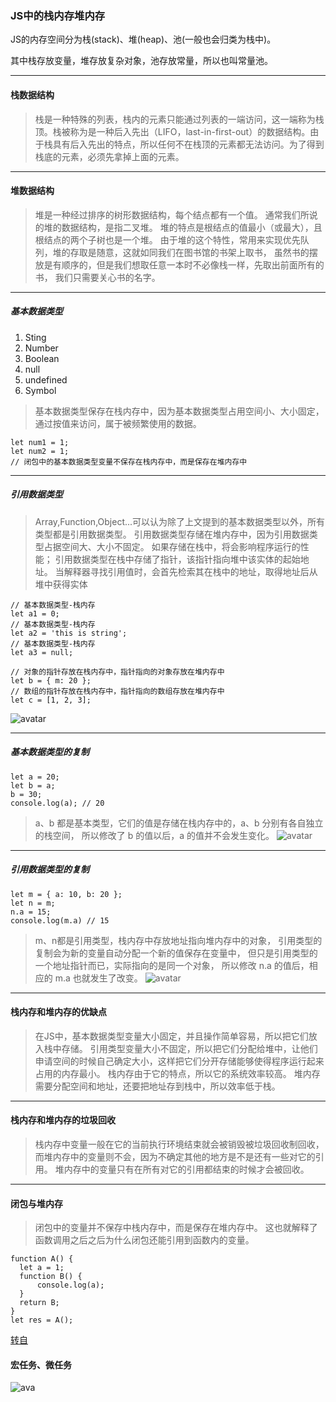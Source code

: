 ### JS中的栈内存堆内存

JS的内存空间分为栈(stack)、堆(heap)、池(一般也会归类为栈中)。

其中栈存放变量，堆存放复杂对象，池存放常量，所以也叫常量池。

---

#### 栈数据结构

> 栈是一种特殊的列表，栈内的元素只能通过列表的一端访问，这一端称为栈顶。栈被称为是一种后入先出（LIFO，last-in-first-out）的数据结构。由于栈具有后入先出的特点，所以任何不在栈顶的元素都无法访问。为了得到栈底的元素，必须先拿掉上面的元素。

---

#### 堆数据结构
> 堆是一种经过排序的树形数据结构，每个结点都有一个值。
通常我们所说的堆的数据结构，是指二叉堆。
堆的特点是根结点的值最小（或最大），且根结点的两个子树也是一个堆。
由于堆的这个特性，常用来实现优先队列，堆的存取是随意，这就如同我们在图书馆的书架上取书，
虽然书的摆放是有顺序的，但是我们想取任意一本时不必像栈一样，先取出前面所有的书，
我们只需要关心书的名字。

---

##### 基本数据类型
1. Sting
2. Number
3. Boolean
4. null
5. undefined
6. Symbol

> 基本数据类型保存在栈内存中，因为基本数据类型占用空间小、大小固定，通过按值来访问，属于被频繁使用的数据。

```
let num1 = 1;
let num2 = 1;
// 闭包中的基本数据类型变量不保存在栈内存中，而是保存在堆内存中
```
---

##### 引用数据类型

> Array,Function,Object...可以认为除了上文提到的基本数据类型以外，所有类型都是引用数据类型。
引用数据类型存储在堆内存中，因为引用数据类型占据空间大、大小不固定。
如果存储在栈中，将会影响程序运行的性能；
引用数据类型在栈中存储了指针，该指针指向堆中该实体的起始地址。
当解释器寻找引用值时，会首先检索其在栈中的地址，取得地址后从堆中获得实体

```
// 基本数据类型-栈内存
let a1 = 0;
// 基本数据类型-栈内存
let a2 = 'this is string';
// 基本数据类型-栈内存
let a3 = null;

// 对象的指针存放在栈内存中，指针指向的对象存放在堆内存中
let b = { m: 20 };
// 数组的指针存放在栈内存中，指针指向的数组存放在堆内存中
let c = [1, 2, 3];

```
![avatar](https://user-gold-cdn.xitu.io/2019/6/25/16b8c0b5752823f6?imageView2/0/w/1280/h/960/format/webp/ignore-error/1)

---

##### 基本数据类型的复制

```
let a = 20;
let b = a;
b = 30;
console.log(a); // 20
```

> a、b 都是基本类型，它们的值是存储在栈内存中的，a、b 分别有各自独立的栈空间， 所以修改了 b 的值以后，a 的值并不会发生变化。
![avatar](https://user-gold-cdn.xitu.io/2019/6/25/16b8c0b73d4ebd08?imageView2/0/w/1280/h/960/format/webp/ignore-error/1)

---

##### 引用数据类型的复制

```
let m = { a: 10, b: 20 };
let n = m;
n.a = 15;
console.log(m.a) // 15

```

> m、n都是引用类型，栈内存中存放地址指向堆内存中的对象， 引用类型的复制会为新的变量自动分配一个新的值保存在变量中， 但只是引用类型的一个地址指针而已，实际指向的是同一个对象， 所以修改 n.a 的值后，相应的 m.a 也就发生了改变。
![avatar](https://user-gold-cdn.xitu.io/2019/6/25/16b8c0b9df03d885?imageView2/0/w/1280/h/960/format/webp/ignore-error/1)

---
#### 栈内存和堆内存的优缺点

> 在JS中，基本数据类型变量大小固定，并且操作简单容易，所以把它们放入栈中存储。
引用类型变量大小不固定，所以把它们分配给堆中，让他们申请空间的时候自己确定大小，这样把它们分开存储能够使得程序运行起来占用的内存最小。
栈内存由于它的特点，所以它的系统效率较高。
堆内存需要分配空间和地址，还要把地址存到栈中，所以效率低于栈。

---

#### 栈内存和堆内存的垃圾回收

> 栈内存中变量一般在它的当前执行环境结束就会被销毁被垃圾回收制回收， 而堆内存中的变量则不会，因为不确定其他的地方是不是还有一些对它的引用。 堆内存中的变量只有在所有对它的引用都结束的时候才会被回收。

---

#### 闭包与堆内存

> 闭包中的变量并不保存中栈内存中，而是保存在堆内存中。 这也就解释了函数调用之后之后为什么闭包还能引用到函数内的变量。

```
function A() {
  let a = 1;
  function B() {
      console.log(a);
  }
  return B;
}
let res = A();

```

[转自](https://juejin.im/post/5d116a9df265da1bb47d717b)


#### 宏任务、微任务
![ava](http://img.qingtingip.com/crawler/article/201953/807304f5121a439939078d5f8d06995c)

